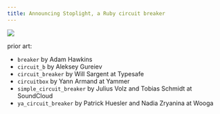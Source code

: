```yaml
---
title: Announcing Stoplight, a Ruby circuit breaker
---
```


![][1]

prior art:

- `breaker` by Adam Hawkins
- `circuit_b` by Aleksey Gureiev
- `circuit_breaker` by Will Sargent at Typesafe
- `circuitbox` by Yann Armand at Yammer
- `simple_circuit_breaker` by Julius Volz and Tobias Schmidt at SoundCloud
- `ya_circuit_breaker` by Patrick Huesler and Nadia Zryanina at Wooga

[1]: /static/images/2015/02/19/stoplight.svg
